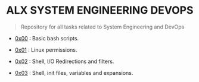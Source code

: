 ALX SYSTEM ENGINEERING DEVOPS
=============================

> Repository for all tasks related to System Engineering and DevOps


* [0x00](https://github.com/detoyas/alx-system_engineering-devops/tree/master/0x00-shell_basics) : Basic bash scripts.

* [0x01](https://github.com/detoyas/alx-system_engineering-devops/tree/master/0x01-shell_permissions) : Linux permissions.

* [0x02](https://github.com/detoyas/alx-system_engineering-devops/tree/master/0x02-shell_redirections) : Shell, I/O Redirections and filters.

* [0x03](https://github.com/detoyas/alx-system_engineering-devops/tree/master/0x03-shell_variables_expansions) : Shell, init files, variables and expansions.
 
